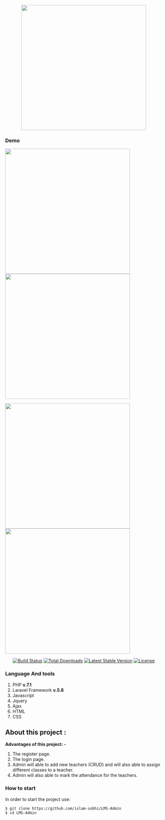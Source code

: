 <p align="center"><img src="https://res.cloudinary.com/dtfbvvkyp/image/upload/v1566331377/laravel-logolockup-cmyk-red.svg" width="400"></p>

### **Demo**
<img src="https://user-images.githubusercontent.com/22322246/85128839-21edb180-b243-11ea-8ed7-eba55720267b.PNG" width="400">   <img src="https://user-images.githubusercontent.com/22322246/85128829-1f8b5780-b243-11ea-87e2-91eb2bd257d0.PNG" width="400">

<img src="https://user-images.githubusercontent.com/22322246/85128836-21551b00-b243-11ea-8dfb-066ee0a1757a.PNG" width="400">   <img src="https://user-images.githubusercontent.com/22322246/85128838-21551b00-b243-11ea-9be7-56a2eea20757.PNG" width="400">


<p align="center">
<a href="https://travis-ci.org/laravel/framework"><img src="https://travis-ci.org/laravel/framework.svg" alt="Build Status"></a>
<a href="https://packagist.org/packages/laravel/framework"><img src="https://poser.pugx.org/laravel/framework/d/total.svg" alt="Total Downloads"></a>
<a href="https://packagist.org/packages/laravel/framework"><img src="https://poser.pugx.org/laravel/framework/v/stable.svg" alt="Latest Stable Version"></a>
<a href="https://packagist.org/packages/laravel/framework"><img src="https://poser.pugx.org/laravel/framework/license.svg" alt="License"></a>
</p>

### **Language And tools**
1. PHP **v.7.1**
2. Laravel Framework **v.5.8**
3. Javascript
4. Jquery
5. Ajax
6. HTML
7. CSS

## About this project :
**Advantages of this project: -**
1. The register page.
2. The login page.
3. Admin will able to add new teachers (CRUD) and will also able to assign different classes to a teacher.
4. Admin will also able to mark the attendance for the teachers.

### How to start
In order to start the project use:

```
$ git clone https://github.com/islam-sobhi/LMS-Admin
$ cd LMS-Admin
```
